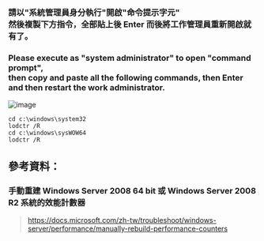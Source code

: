 ### 請以"系統管理員身分執行"開啟"命令提示字元" <br> 然後複製下方指令，全部貼上後 Enter 而後將工作管理員重新開啟就有了。
### Please execute as "system administrator" to open "command prompt", <br> then copy and paste all the following commands, then Enter and then restart the work administrator.
![image](https://user-images.githubusercontent.com/55220866/166925674-afdb1bcb-9cba-48a6-a295-7010896181b1.png)
```
cd c:\windows\system32
lodctr /R
cd c:\windows\sysWOW64
lodctr /R
```
## 參考資料：
### 手動重建 Windows Server 2008 64 bit 或 Windows Server 2008 R2 系統的效能計數器
> https://docs.microsoft.com/zh-tw/troubleshoot/windows-server/performance/manually-rebuild-performance-counters
